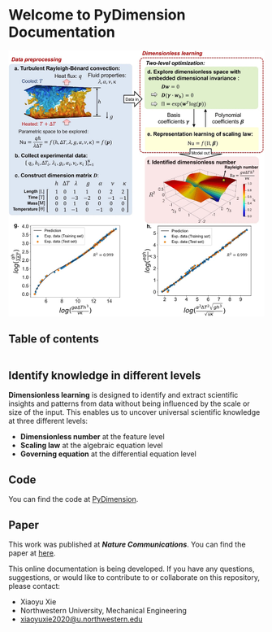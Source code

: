 # Welcome to PyDimension Documentation

![Schematic](images/schematic.jpg)

## Table of contents
```{tableofcontents}
```

## Identify knowledge in different levels

**Dimensionless learning** is designed to identify and extract scientific insights and patterns from data without being influenced by the scale or size of the input. This enables us to uncover universal scientific knowledge at three different levels:

- **Dimensionless number** at the feature level
- **Scaling law** at the algebraic equation level
- **Governing equation** at the differential equation level

## Code
You can find the code at [PyDimension](https://github.com/xiaoyuxie-vico/PyDimension).

## Paper

This work was published at ***Nature Communications***. You can find the paper at [here](https://www.nature.com/articles/s41467-022-35084-w#Sec2).

This online documentation is being developed. If you have any questions, suggestions, or would like to contribute to or collaborate on this repository, please contact:
- Xiaoyu Xie
- Northwestern University, Mechanical Engineering
- xiaoyuxie2020@u.northwestern.edu